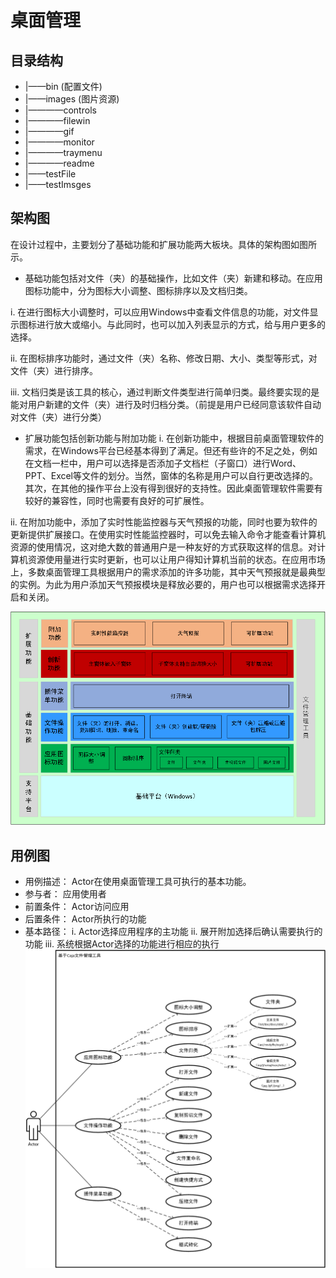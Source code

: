 # 桌面管理
## 目录结构
- |——bin (配置文件)
- |——images (图片资源)
- |————controls 
- |————filewin
- |————gif 
- |————monitor
- |————traymenu 
- |————readme 
- |——testFile 
- |——testImsges
## 架构图
在设计过程中，主要划分了基础功能和扩展功能两大板块。具体的架构图如图所示。
- 基础功能包括对文件（夹）的基础操作，比如文件（夹）新建和移动。在应用图标功能中，分为图标大小调整、图标排序以及文档归类。

i. 在进行图标大小调整时，可以应用Windows中查看文件信息的功能，对文件显示图标进行放大或缩小。与此同时，也可以加入列表显示的方式，给与用户更多的选择。

ii.	在图标排序功能时，通过文件（夹）名称、修改日期、大小、类型等形式，对文件（夹）进行排序。

iii.	文档归类是该工具的核心，通过判断文件类型进行简单归类。最终要实现的是能对用户新建的文件（夹）进行及时归档分类。（前提是用户已经同意该软件自动对文件（夹）进行分类）

- 扩展功能包括创新功能与附加功能
i.	在创新功能中，根据目前桌面管理软件的需求，在Windows平台已经基本得到了满足。但还有些许的不足之处，例如在文档一栏中，用户可以选择是否添加子文档栏（子窗口）进行Word、PPT、Excel等文件的划分。当然，窗体的名称是用户可以自行更改选择的。其次，在其他的操作平台上没有得到很好的支持性。因此桌面管理软件需要有较好的兼容性，同时也需要有良好的可扩展性。

ii.	在附加功能中，添加了实时性能监控器与天气预报的功能，同时也要为软件的更新提供扩展接口。在使用实时性能监控器时，可以免去输入命令才能查看计算机资源的使用情况，这对绝大数的普通用户是一种友好的方式获取这样的信息。对计算机资源使用量进行实时更新，也可以让用户得知计算机当前的状态。在应用市场上，多数桌面管理工具根据用户的需求添加的许多功能，其中天气预报就是最典型的实例。为此为用户添加天气预报模块是释放必要的，用户也可以根据需求选择开启和关闭。

![架构图](/images/readme/ArchitectureDiagram(cn).png)
## 用例图
- 用例描述：
Actor在使用桌面管理工具可执行的基本功能。
- 参与者：
应用使用者
- 前置条件：
Actor访问应用
- 后置条件：
Actor所执行的功能
- 基本路径：
i.	Actor选择应用程序的主功能
ii.	展开附加选择后确认需要执行的功能
iii.	系统根据Actor选择的功能进行相应的执行
![架构图](/images/readme/UseCaseDiagram(cn).png)
